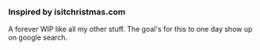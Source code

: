### Inspired by isitchristmas.com

A forever WIP like all my other stuff. The goal's for this to one day show up on google search.